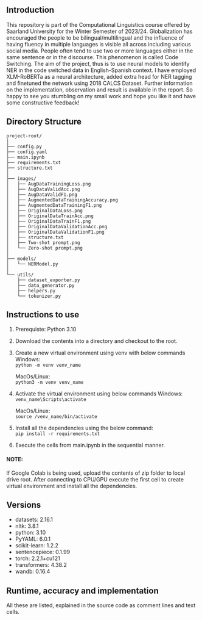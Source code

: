 ## Introduction
This repository is part of the Computational Linguistics course offered by Saarland University for the Winter Semester of 2023/24. Globalization has encouraged the people to be bilingual/multilingual and the influence of having fluency in multiple languages is visible all across including various social media. People often tend to use two or more languages either in the same sentence or in the discourse. This phenomenon is called Code Switching. The aim of the project, thus is to use neural models to identify NER in the code switched data in English-Spanish context. I have employed XLM-RoBERTa as a neural architecture, added extra head for NER tagging and finetuned the network using 2018 CALCS Dataset. Further information on the implementation, observation and result is available in the report. So happy to see you stumbling on my small work and hope you like it and have some constructive feedback!

## Directory Structure
```
project-root/
│
├── config.py
├── config.yaml
├── main.ipynb
├── requirements.txt
├── structure.txt
│
├── images/
│   ├── AugDataTrainingLoss.png
│   ├── AugDataValidAcc.png
│   ├── AugDataValidF1.png
│   ├── AugmentedDataTrainingAccuracy.png
│   ├── AugmentedDataTrainingF1.png
│   ├── OriginalDataLoss.png
│   ├── OriginalDataTrainAcc.png
│   ├── OriginalDataTrainF1.png
│   ├── OriginalDataValidationAcc.png
│   ├── OriginalDataValidationF1.png
│   ├── structure.txt
│   ├── Two-shot prompt.png
│   └── Zero-shot prompt.png
│
├── models/
│   └── NERModel.py
│
└── utils/
    ├── dataset_exporter.py
    ├── data_generator.py
    ├── helpers.py
    └── tokenizer.py

```



## Instructions to use
1. Prerequiste: Python 3.10
2. Download the contents into a directory and checkout to the root.
3. Create a new virtual environment using venv with below commands
   Windows:  
   `python -m venv venv_name`

   MacOs/Linux:  
   `python3 -m venv venv_name`
4. Activate the virtual environment  using below commands
   Windows:  
   `venv_name\Scripts\activate`

   MacOs/Linux:  
   `source /venv_name/bin/activate`
5. Install all the dependencies using the below command:  
    `pip install -r requirements.txt`
6. Execute the cells from main.ipynb in the sequential manner.
#### NOTE:
If Google Colab is being used, upload the contents of zip folder to local drive root. After connecting to CPU/GPU execute the first cell to create virtual environment and install all the dependencies.

## Versions
- datasets: 2.16.1
- nltk: 3.8.1
- python: 3.10
- PyYAML: 6.0.1 
- scikit-learn: 1.2.2
- sentencepiece: 0.1.99
- torch: 2.2.1+cu121
- transformers: 4.38.2
- wandb: 0.16.4

## Runtime, accuracy and implementation
All these are listed, explained in the source code as comment lines and text cells.
